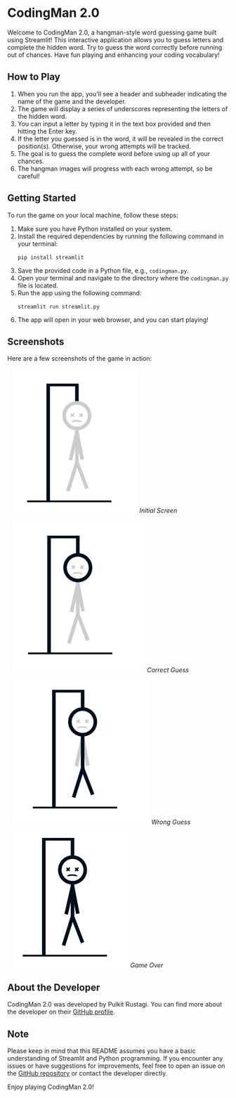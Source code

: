 # CodingMan 2.0

Welcome to CodingMan 2.0, a hangman-style word guessing game built using Streamlit! This interactive application allows you to guess letters and complete the hidden word. Try to guess the word correctly before running out of chances. Have fun playing and enhancing your coding vocabulary!

## How to Play

1. When you run the app, you'll see a header and subheader indicating the name of the game and the developer.
2. The game will display a series of underscores representing the letters of the hidden word.
3. You can input a letter by typing it in the text box provided and then hitting the Enter key.
4. If the letter you guessed is in the word, it will be revealed in the correct position(s). Otherwise, your wrong attempts will be tracked.
5. The goal is to guess the complete word before using up all of your chances.
6. The hangman images will progress with each wrong attempt, so be careful!

## Getting Started

To run the game on your local machine, follow these steps:

1. Make sure you have Python installed on your system.
2. Install the required dependencies by running the following command in your terminal:
   ```
   pip install streamlit
   ```
3. Save the provided code in a Python file, e.g., `codingman.py`.
4. Open your terminal and navigate to the directory where the `codingman.py` file is located.
5. Run the app using the following command:
   ```
   streamlit run streamlit.py
   ```
6. The app will open in your web browser, and you can start playing!

## Screenshots

Here are a few screenshots of the game in action:

![Initial Screen](hangmanpics/1.jpg)
*Initial Screen*

![Correct Guess](hangmanpics/2.jpg)
*Correct Guess*

![Wrong Guess](hangmanpics/3.jpg)
*Wrong Guess*

![Game Over](hangmanpics/5.jpg)
*Game Over*

## About the Developer

CodingMan 2.0 was developed by Pulkit Rustagi. You can find more about the developer on their [GitHub profile](https://github.com/pulkitrustagi).

## Note

Please keep in mind that this README assumes you have a basic understanding of Streamlit and Python programming. If you encounter any issues or have suggestions for improvements, feel free to open an issue on the [GitHub repository](https://github.com/yourusername/your-repo-name) or contact the developer directly.

Enjoy playing CodingMan 2.0!
